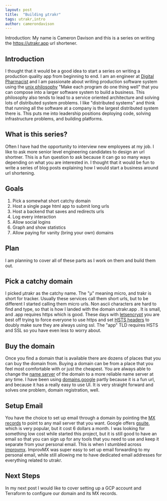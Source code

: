 ```yaml
---
layout: post
title:  "Building μtrakr"
tags: utrakr,intro
author: camerondavison
---
```


Introduction: My name is Cameron Davison and this is a series on 
writing the https://utrakr.app url shortener.

## Introduction
I thought that it would be a good idea to start a series on writing a production quality app from beginning to end.
I am an engineer at [Digital Pharmacist](https://www.digitalpharmacist.com/) and I am passionate about writing production
software system using the [unix philosophy](https://en.wikipedia.org/wiki/Unix_philosophy) "Make each program do one thing well" 
that you can compose into a larger software system to build a business. This philosophy also tends to lead to a service oriented
architecture and solving lots of distributed system problems. I like "distributed systems" and think that running all the
software at a company is the largest distributed system there is. This puts me into leadership positions deploying code,
solving infrastructure problems, and building platforms.

## What is this series?
Often I have had the opportunity to interview new employees at my job. I like to ask more senior level engineering
candidates to design an url shortner. This is a fun question to ask because it can go so many ways depending on
what you are interested in. I thought that it would be fun to write a series of blog posts explaining how I would start
a business around url shortening.

## Goals
1. Pick a somewhat short catchy domain
1. Host a single page html app to submit long urls
1. Host a backend that saves and redirects urls
1. Log every interaction
1. Allow social logins
1. Graph and show statistics
1. Allow paying for vanity (bring your own) domains

## Plan
I am planning to cover all of these parts as I work on them and build them out.

## Pick a catchy domain
I picked μtrakr as the catchy name. The "μ" meaning micro, and trakr is short for tracker.
Usually these services call them short urls, but to be different I started calling them
micro urls. Non ascii characters are hard to find and type, so that is how I landed with
the domain utrakr.app . It is small, and .app requires https which is good. These days with
[letsencrypt](https://letsencrypt.org) you are best off trying to force everyone to use
https and set [HSTS headers](https://developer.mozilla.org/en-US/docs/Web/HTTP/Headers/Strict-Transport-Security)
to doubly make sure they are always using ssl. The "app" TLD requires HSTS and SSL 
so you have even less to worry about.

## Buy the domain
Once you find a domain that is available there are dozens of places that you can buy the domain from.
Buying a domain can be from a place that you feel most comfortable with or just the cheapest. You are
always able to change the [name server](https://www.cloudflare.com/learning/dns/dns-server-types/#authoritative-nameserver)
of the domain to a more reliable name server at any time. I have been using [domains.google](https://domains.google/) 
partly because it is a fun url, and because it has a really easy to use UI. It is very straight forward and
solves one problem, domain registration, well.

## Setup Email
You have the choice to set up email through a domain by pointing the [MX records](https://www.cloudflare.com/learning/dns/dns-records/dns-mx-record/)
to point to any mail server that you want. Google offers [gsuite](https://gsuite.google.com/pricing.html), which is
very popular, but it cost 6 dollars a month. 
I was looking for something low cost while started this project, but it is still good to have an email
so that you can sign up for any tools that you need to use and keep it separate from your personal email.
This is when I stumbled across
[improvmx](https://improvmx.com). ImprovMX was super easy to set up email forwarding to my personal email, while still allowing
me to have dedicated email addresses for everything related to utrakr.

## Next Steps
In my next post I would like to cover setting up a GCP account and Terraform to configure our domain and its MX records.
